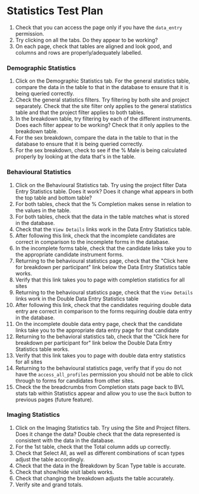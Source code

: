 # Statistics Test Plan

1. Check that you can access the page only if you have the `data_entry` permission.
2. Try clicking on all the tabs. Do they appear to be working?
3. On each page, check that tables are aligned and look good, and columns and rows are properly/adequately labelled.

### Demographic Statistics
1. Click on the Demographic Statistics tab. For the general statistics table, compare the data in the table to that in the database to ensure that it is being queried correctly.
2. Check the general statistics filters. Try filtering by both site and project separately. Check that the site filter only applies to the general statistics table and that the project filter applies to both tables.
3. In the breakdown table, try filtering by each of the different instruments. Does each filter appear to be working? Check that it only applies to the breakdown table.
4. For the sex breakdown, compare the data in the table to that in the database to ensure that it is being queried correctly.
5. For the sex breakdown, check to see if the % Male is being calculated properly by looking at the data that's in the table.

### Behavioural Statistics
1. Click on the Behavioural Statistics tab. Try using the project filter Data Entry Statistics table. Does it work? Does it change what appears in both the top table and bottom table?
2. For both tables, check that the % Completion makes sense in relation to the values in the table.
3. For both tables, check that the data in the table matches what is stored in the database.
4. Check that the `View Details` links work in the Data Entry Statistics table.
5. After following this link, check that the incomplete candidates are correct in comparison to the incomplete forms in the database.
6. In the incomplete forms table, check that the candidate links take you to the appropriate candidate instrument forms.
7. Returning to the behavioural statistics page, check that the "Click here for breakdown per participant" link below the Data Entry Statistics table works.
8. Verify that this link takes you to page with completion statistics for all sites
9. Returning to the behavioural statistics page, check that the `View Details` links work in the Double Data Entry Statistics table
10. After following this link, check that the candidates requiring double data entry are correct in comparison to the forms requiring double data entry in the database.
11. On the incomplete double data entry page, check that the candidate links take you to the appropriate data entry page for that candidate
12. Returning to the behavioral statistics tab, check that the "Click here for breakdown per participant for" link below the Double Data Entry Statistics table works.
13. Verify that this link takes you to page with double data entry statistics for all sites
14. Returning to the behavioural statistics page, verify that if you do not have the `access_all_profiles` permission you should not be able to click through to forms for candidates from other sites.
15. Check the the breadcrumbs from Completion stats page back to BVL stats tab within Statistics appear and allow you to use the `Back` button to previous pages (future feature).

### Imaging Statistics
1. Click on the Imaging Statistics tab. Try using the Site and Project filters. Does it change the data? Double check that the data represented is consistent with the data in the database.
2. For the 1st table, check that the Total column adds up correctly.
3. Check that Select All, as well as different combinations of scan types adjust the table accordingly.
4. Check that the data in the Breakdown by Scan Type table is accurate.
5. Check that show/hide visit labels works.
6. Check that changing the breakdown adjusts the table accurately.
7. Verify site and grand totals.
